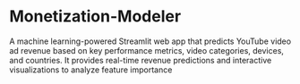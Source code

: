 # Monetization-Modeler
A machine learning-powered Streamlit web app that predicts YouTube video ad revenue based on key performance metrics, video categories, devices, and countries. It provides real-time revenue predictions and interactive visualizations to analyze feature importance
